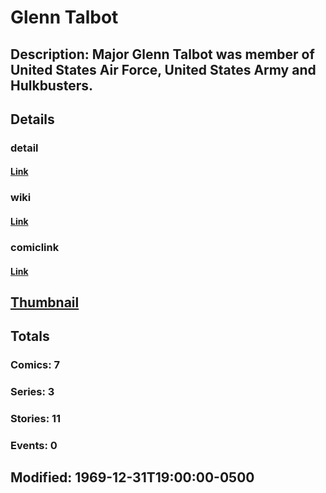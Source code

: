 # Glenn Talbot
## Description: Major Glenn Talbot was member of United States Air Force, United States Army and Hulkbusters.
## Details
### detail
#### [Link](http://marvel.com/characters/2777/glenn_talbot?utm_campaign=apiRef&utm_source=225578a89fc76f3d20fbffda5d17a88d)
### wiki
#### [Link](http://marvel.com/universe/Talbot,_Glenn?utm_campaign=apiRef&utm_source=225578a89fc76f3d20fbffda5d17a88d)
### comiclink
#### [Link](http://marvel.com/comics/characters/1009645/glenn_talbot?utm_campaign=apiRef&utm_source=225578a89fc76f3d20fbffda5d17a88d)
## [Thumbnail](http://i.annihil.us/u/prod/marvel/i/mg/b/40/image_not_available.jpg)
## Totals
### Comics: 7
### Series: 3
### Stories: 11
### Events: 0
## Modified: 1969-12-31T19:00:00-0500